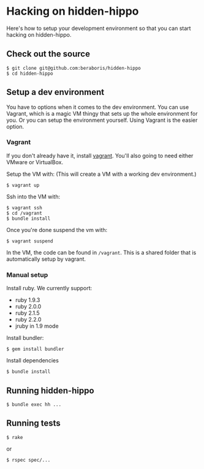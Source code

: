 Hacking on hidden-hippo
=======================

Here's how to setup your development environment so that you can start hacking
on hidden-hippo.

Check out the source
--------------------

    $ git clone git@github.com:beraboris/hidden-hippo
    $ cd hidden-hippo

Setup a dev environment
-----------------------

You have to options when it comes to the dev environment. You can use Vagrant,
which is a magic VM thingy that sets up the whole environment for you. Or you
can setup the environment yourself. Using Vagrant is the easier option.

### Vagrant

If you don't already have it, install [vagrant](https://www.vagrantup.com/downloads.html).
You'll also going to need either VMware or VirtualBox.

Setup the VM with: (This will create a VM with a working dev environment.)

    $ vagrant up

Ssh into the VM with:

    $ vagrant ssh
    $ cd /vagrant
    $ bundle install

Once you're done suspend the vm with:

    $ vagrant suspend

In the VM, the code can be found in `/vagrant`. This is a shared folder that is
automatically setup by vagrant.

### Manual setup

Install ruby. We currently support:

- ruby 1.9.3
- ruby 2.0.0
- ruby 2.1.5
- ruby 2.2.0
- jruby in 1.9 mode

Install bundler:

    $ gem install bundler

Install dependencies

    $ bundle install

Running hidden-hippo
--------------------

    $ bundle exec hh ...

Running tests
-------------

    $ rake

or

    $ rspec spec/...
